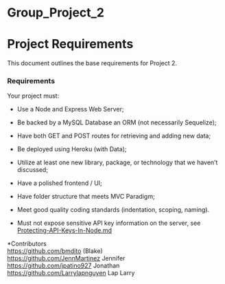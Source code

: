 # Group_Project_2

# Project Requirements

This document outlines the base requirements for Project 2.

### Requirements

Your project must:

* Use a Node and Express Web Server;

* Be backed by a MySQL Database an ORM (not necessarily Sequelize);

* Have both GET and POST routes for retrieving and adding new data;

* Be deployed using Heroku (with Data);

* Utilize at least one new library, package, or technology that we haven’t discussed;

* Have a polished frontend / UI;

* Have folder structure that meets MVC Paradigm;

* Meet good quality coding standards (indentation, scoping, naming).

* Must not expose sensitive API key information on the server, see [Protecting-API-Keys-In-Node.md](../../../10-nodejs/03-Supplemental/Protecting-API-Keys-In-Node.md)

*Contributors<br>
https://github.com/bmdito (Blake)<br>
https://github.com/JennMartinez Jennifer<br>
https://github.com/jpatino927 Jonathan<br>
https://github.com/Larrylapnguyen Lap Larry<br>
